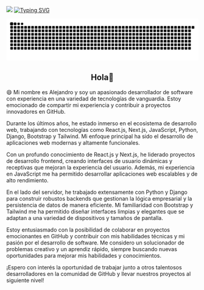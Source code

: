 ![](https://komarev.com/ghpvc/?username=your-github-alejandroponce00)
[![Typing SVG](https://readme-typing-svg.demolab.com?font=Cinzel&weight=800&size=53&pause=1000&width=435&lines=Alejandro+Ponce;Desarrollador+Web)](https://git.io/typing-svg)

<p align = "center">
	<img src = "https://github.com/7oSkaaa/7oSkaaa/blob/output/github-contribution-grid-snake.svg?" alt = "Snake Game"/>
</p>
<h2 align="center">Hola👋</h2>

😄 Mi nombre es Alejandro y soy un apasionado desarrollador de software con experiencia en una variedad de tecnologías de vanguardia. Estoy emocionado de compartir mi experiencia y contribuir a proyectos innovadores en GitHub.

Durante los últimos años, he estado inmerso en el ecosistema de desarrollo web, trabajando con tecnologías como React.js, Next.js, JavaScript, Python, Django, Bootstrap y Tailwind. Mi enfoque principal ha sido el desarrollo de aplicaciones web modernas y altamente funcionales.

Con un profundo conocimiento de React.js y Next.js, he liderado proyectos de desarrollo frontend, creando interfaces de usuario dinámicas y receptivas que mejoran la experiencia del usuario. Además, mi experiencia en JavaScript me ha permitido desarrollar aplicaciones web escalables y de alto rendimiento.

En el lado del servidor, he trabajado extensamente con Python y Django para construir robustos backends que gestionan la lógica empresarial y la persistencia de datos de manera eficiente. Mi familiaridad con Bootstrap y Tailwind me ha permitido diseñar interfaces limpias y elegantes que se adaptan a una variedad de dispositivos y tamaños de pantalla.

Estoy entusiasmado con la posibilidad de colaborar en proyectos emocionantes en GitHub y contribuir con mis habilidades técnicas y mi pasión por el desarrollo de software. Me considero un solucionador de problemas creativo y un aprendiz rápido, siempre buscando nuevas oportunidades para mejorar mis habilidades y conocimientos.

¡Espero con interés la oportunidad de trabajar junto a otros talentosos desarrolladores en la comunidad de GitHub y llevar nuestros proyectos al siguiente nivel!


